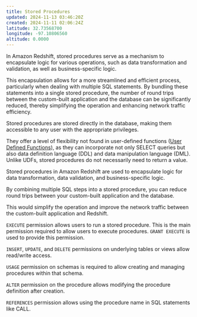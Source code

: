 ```yaml
---
title: Stored Procedures
updated: 2024-11-13 03:46:20Z
created: 2024-11-11 02:06:24Z
latitude: 32.73568700
longitude: -97.10806560
altitude: 0.0000
---
```


In Amazon Redshift, stored procedures serve as a mechanism to encapsulate logic for various operations, such as data transformation and validation, as well as business-specific logic. 

This encapsulation allows for a more streamlined and efficient process, particularly when dealing with multiple SQL statements. By bundling these statements into a single stored procedure, the number of round trips between the custom-built application and the database can be significantly reduced, thereby simplifying the operation and enhancing network traffic efficiency.



Stored procedures are stored directly in the database, making them accessible to any user with the appropriate privileges. 

They offer a level of flexibility not found in user-defined functions ([User Defined Functions](../../../Certi/AWS%20Data%20Engineering/Redshift/User%20Defined%20Functions.md)), as they can incorporate not only SELECT queries but also data definition language (DDL) and data manipulation language (DML). Unlike UDFs, stored procedures do not necessarily need to return a value.


Stored procedures in Amazon Redshift are used to encapsulate logic for data transformation, data validation, and business-specific logic. 

By combining multiple SQL steps into a stored procedure, you can reduce round trips between your custom-built application and the database. 

This would simplify the operation and improve the network traffic between the custom-built application and Redshift.


`EXECUTE` permission allows users to run a stored procedure. This is the main permission required to allow users to execute procedures. `GRANT EXECUTE` is used to provide this permission.

`INSERT`, `UPDATE`, and `DELETE` permissions on underlying tables or views allow read/write access.

`USAGE` permission on schemas is required to allow creating and managing procedures within that schema.

`ALTER` permission on the procedure allows modifying the procedure definition after creation.

`REFERENCES` permission allows using the procedure name in SQL statements like CALL.